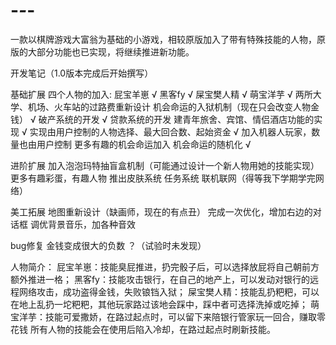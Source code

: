 # -_-_-
一款以棋牌游戏大富翁为基础的小游戏，相较原版加入了带有特殊技能的人物，原版的大部分功能也已实现，将继续推进新功能。

开发笔记（1.0版本完成后开始撰写）

基础扩展
	四个人物的加入:
		屁宝羊崽   √
		黑客fy  √
		屎宝樊人精  √
		萌宝洋芋  √
	两所大学、机场、火车站的过路费重新设计
	机会命运的入狱机制（现在只会改变人物金钱）  √
	破产系统的开发  √
	贷款系统的开发
	建青年旅舍、宾馆、情侣酒店功能的实现 √
	实现由用户控制的人物选择、最大回合数、起始资金  √
	加入机器人玩家，数量也由用户控制
	更多有趣的机会命运加入
	机会命运的随机化  √

进阶扩展
	加入泡泡玛特抽盲盒机制（可能通过设计一个新人物用她的技能实现）
	更多有趣彩蛋，有趣人物
	推出皮肤系统
	任务系统
	联机联网（得等我下学期学完网络）

美工拓展
	地图重新设计（缺画师，现在的有点丑）  完成一次优化，增加右边的对话框
	调优背景音乐，加各种音效 

bug修复
	金钱变成很大的负数  ？（试验时未发现）
  
  
  人物简介：
屁宝羊崽：技能臭屁推进，扔完骰子后，可以选择放屁将自己朝前方额外推进一格；
黑客fy：技能攻击银行，在自己的地产上，可以发动对银行的远程网络攻击，成功盗得金钱，失败锒铛入狱；
屎宝樊人精：技能乱扔粑粑，可以在地上乱扔一坨粑粑，其他玩家路过该地会踩中，踩中者可选择洗掉或吃掉；
萌宝洋芋：技能可爱撒娇，在路过起点时，可以留下来陪银行管家玩一回合，赚取零花钱
所有人物的技能会在使用后陷入冷却，在路过起点时刷新技能。


